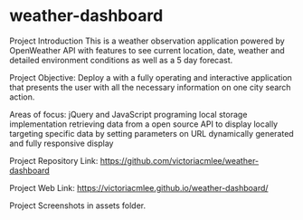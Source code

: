 # weather-dashboard

Project Introduction
This is a weather observation application powered by OpenWeather API with features to see current location, date, weather and detailed environment conditions as well as a 5 day forecast.


Project Objective:
Deploy a with a fully operating and interactive application that presents the user with all the necessary information on one city search action.

Areas of focus:
    jQuery and JavaScript programing
    local storage implementation 
    retrieving data from a open source API to display locally
    targeting specific data by setting parameters on URL
    dynamically generated and fully responsive display



Project Repository Link:
https://github.com/victoriacmlee/weather-dashboard

Project Web Link:
https://victoriacmlee.github.io/weather-dashboard/

Project Screenshots in assets folder.